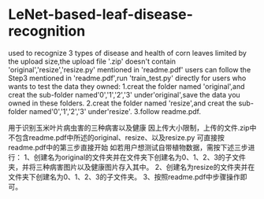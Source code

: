 # LeNet-based-leaf-disease-recognition
used to recognize 3 types of disease and health of corn leaves
limited by the upload size,the upload file '.zip' doesn't contain 'original','resize','resize.py' mentioned in 'readme.pdf'
users can follow the Step3 mentioned in 'readme.pdf',run 'train_test.py' directly
for users who wants to test the data they owned:
1.creat the folder named 'original',and creat the sub-folder named'0','1','2','3' under'original',save the data you owned in these folders.
2.creat the folder named 'resize',and creat the sub-folder named'0','1','2','3' under'resize'.
3.follow readme.pdf.

用于识别玉米叶片病虫害的三种病害以及健康
因上传大小限制，上传的文件.zip中不包含readme.pdf中所述的original、resize、以及resize.py
可直接按readme.pdf中的第三步直接开始
如若用户想测试自带植物数据，需按下述三步进行：
1、创建名为original的文件夹并在文件夹下创建名为0、1、2、3的子文件夹，并将三种病害图片以及健康图片存入其中。
2、创建名为resize的文件夹并在文件夹下创建名为0、1、2、3的子文件夹。
3、按照readme.pdf中步骤操作即可。
